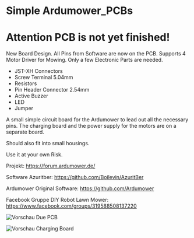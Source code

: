 # Simple Ardumower_PCBs

# Attention PCB is not yet finished!

New Board Design. All Pins from Software are now on the PCB. 
Supports 4 Motor Driver for Mowing.
Only a few Electronic Parts are needed. 
- JST-XH Connectors
- Screw Terminal 5.04mm
- Resistors
- Pin Header Connector 2.54mm
- Active Buzzer
- LED
- Jumper

A small simple circuit board for the Ardumower to lead out all the necessary pins.
The charging board and the power supply for the motors are on a separate board.

Should also fit into small housings.

Use it at your own Risk.

Projekt: https://forum.ardumower.de/

Software Azuritber: https://github.com/Boilevin/AzuritBer

Ardumower Original Software: https://github.com/Ardumower

Facebook Gruppe DIY Robot Lawn Mower: https://www.facebook.com/groups/319588508137220

![Vorschau Due PCB](https://github.com/Starsurfer78/Ardumower_PCBs/blob/main/DUE_PCB_V1.00/Images/Ardumower_PCB_oben.png)

![Vorschau Charging Board](https://github.com/Starsurfer78/Ardumower_PCBs/blob/main/Charging_PCB/charge_pcb.png)

